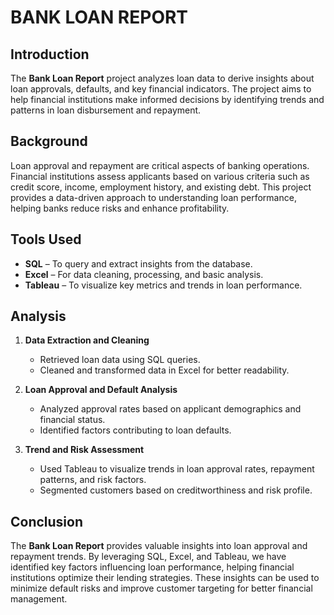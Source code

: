 # BANK LOAN REPORT

## Introduction
The **Bank Loan Report** project analyzes loan data to derive insights about loan approvals, defaults, and key financial indicators. The project aims to help financial institutions make informed decisions by identifying trends and patterns in loan disbursement and repayment.

## Background
Loan approval and repayment are critical aspects of banking operations. Financial institutions assess applicants based on various criteria such as credit score, income, employment history, and existing debt. This project provides a data-driven approach to understanding loan performance, helping banks reduce risks and enhance profitability.

## Tools Used
- **SQL** – To query and extract insights from the database.
- **Excel** – For data cleaning, processing, and basic analysis.
- **Tableau** – To visualize key metrics and trends in loan performance.

## Analysis
1. **Data Extraction and Cleaning**
   - Retrieved loan data using SQL queries.
   - Cleaned and transformed data in Excel for better readability.
   
2. **Loan Approval and Default Analysis**
   - Analyzed approval rates based on applicant demographics and financial status.
   - Identified factors contributing to loan defaults.
   
3. **Trend and Risk Assessment**
   - Used Tableau to visualize trends in loan approval rates, repayment patterns, and risk factors.
   - Segmented customers based on creditworthiness and risk profile.

## Conclusion
The **Bank Loan Report** provides valuable insights into loan approval and repayment trends. By leveraging SQL, Excel, and Tableau, we have identified key factors influencing loan performance, helping financial institutions optimize their lending strategies. These insights can be used to minimize default risks and improve customer targeting for better financial management.

